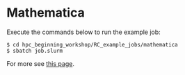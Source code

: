 # Mathematica

Execute the commands below to run the example job:

```
$ cd hpc_beginning_workshop/RC_example_jobs/mathematica
$ sbatch job.slurm
```

For more see [this page](https://researchcomputing.princeton.edu/mathematica).
